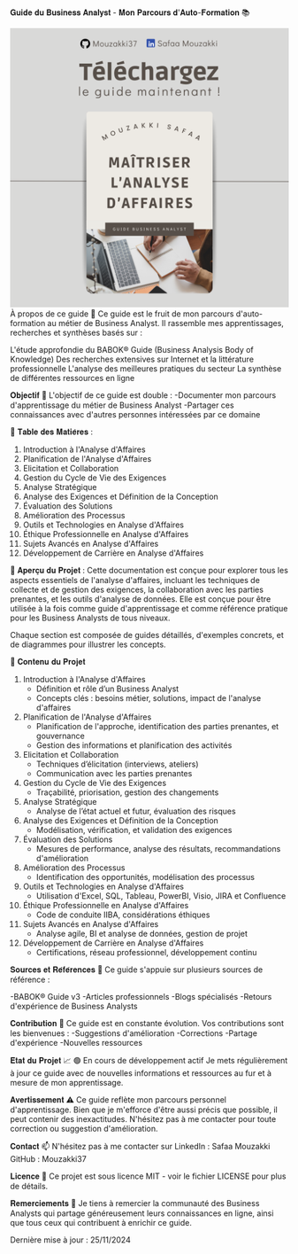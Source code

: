 𝐆𝐮𝐢𝐝𝐞 𝐝𝐮 𝐁𝐮𝐬𝐢𝐧𝐞𝐬𝐬 𝐀𝐧𝐚𝐥𝐲𝐬𝐭 - 𝐌𝐨𝐧 𝐏𝐚𝐫𝐜𝐨𝐮𝐫𝐬 𝐝'𝐀𝐮𝐭𝐨-𝐅𝐨𝐫𝐦𝐚𝐭𝐢𝐨𝐧 📚

![logo](assets/images/bookBA.png)
À propos de ce guide 🎯
Ce guide est le fruit de mon parcours d'auto-formation au métier de Business Analyst. Il rassemble mes apprentissages, recherches et synthèses basés sur :

L'étude approfondie du BABOK® Guide (Business Analysis Body of Knowledge)
Des recherches extensives sur Internet et la littérature professionnelle
L'analyse des meilleures pratiques du secteur
La synthèse de différentes ressources en ligne

𝐎𝐛𝐣𝐞𝐜𝐭𝐢𝐟 🚀
L'objectif de ce guide est double :
    -Documenter mon parcours d'apprentissage du métier de Business Analyst
    -Partager ces connaissances avec d'autres personnes intéressées par ce domaine

📝 𝐓𝐚𝐛𝐥𝐞 𝐝𝐞𝐬 𝐌𝐚𝐭𝐢𝐞̀𝐫𝐞𝐬 :
1. Introduction à l'Analyse d'Affaires
2. Planification de l'Analyse d'Affaires
3. Elicitation et Collaboration
4. Gestion du Cycle de Vie des Exigences
5. Analyse Stratégique
6. Analyse des Exigences et Définition de la Conception
7. Évaluation des Solutions
8. Amélioration des Processus
9. Outils et Technologies en Analyse d'Affaires
10. Éthique Professionnelle en Analyse d'Affaires
11. Sujets Avancés en Analyse d'Affaires
12. Développement de Carrière en Analyse d'Affaires
    
📖 𝐀𝐩𝐞𝐫𝐜̧𝐮 𝐝𝐮 𝐏𝐫𝐨𝐣𝐞𝐭 :
    Cette documentation est conçue pour explorer tous les aspects essentiels de l'analyse d'affaires, incluant les techniques de collecte et de gestion des exigences, la collaboration avec les parties prenantes, et les outils d'analyse de données. Elle est conçue pour être utilisée à la fois comme guide d'apprentissage et comme référence pratique pour les Business Analysts de tous niveaux.

Chaque section est composée de guides détaillés, d'exemples concrets, et de diagrammes pour illustrer les concepts.

  
📝 𝐂𝐨𝐧𝐭𝐞𝐧𝐮 𝐝𝐮 𝐏𝐫𝐨𝐣𝐞𝐭
1. Introduction à l'Analyse d'Affaires
     - Définition et rôle d’un Business Analyst
     - Concepts clés : besoins métier, solutions, impact de l'analyse d'affaires
2. Planification de l'Analyse d'Affaires
     - Planification de l'approche, identification des parties prenantes, et gouvernance
     - Gestion des informations et planification des activités
3. Elicitation et Collaboration
     - Techniques d’élicitation (interviews, ateliers)
     - Communication avec les parties prenantes
4. Gestion du Cycle de Vie des Exigences
     - Traçabilité, priorisation, gestion des changements
5. Analyse Stratégique
     - Analyse de l’état actuel et futur, évaluation des risques
6. Analyse des Exigences et Définition de la Conception
     - Modélisation, vérification, et validation des exigences
7. Évaluation des Solutions
     - Mesures de performance, analyse des résultats, recommandations d'amélioration
8. Amélioration des Processus
     - Identification des opportunités, modélisation des processus
9. Outils et Technologies en Analyse d'Affaires
     - Utilisation d'Excel, SQL, Tableau, PowerBI, Visio, JIRA et Confluence
10. Éthique Professionnelle en Analyse d'Affaires
     - Code de conduite IIBA, considérations éthiques
11. Sujets Avancés en Analyse d'Affaires
     - Analyse agile, BI et analyse de données, gestion de projet
12. Développement de Carrière en Analyse d'Affaires
     - Certifications, réseau professionnel, développement continu


𝐒𝐨𝐮𝐫𝐜𝐞𝐬 𝐞𝐭 𝐑𝐞́𝐟𝐞́𝐫𝐞𝐧𝐜𝐞𝐬 📖
Ce guide s'appuie sur plusieurs sources de référence :

-BABOK® Guide v3
-Articles professionnels
-Blogs spécialisés
-Retours d'expérience de Business Analysts

𝐂𝐨𝐧𝐭𝐫𝐢𝐛𝐮𝐭𝐢𝐨𝐧 🤝
Ce guide est en constante évolution. Vos contributions sont les bienvenues :
-Suggestions d'amélioration
-Corrections
-Partage d'expérience
-Nouvelles ressources

𝐄́𝐭𝐚𝐭 𝐝𝐮 𝐏𝐫𝐨𝐣𝐞𝐭 📈
🟢 En cours de développement actif
Je mets régulièrement à jour ce guide avec de nouvelles informations et ressources au fur et à mesure de mon apprentissage.


𝐀𝐯𝐞𝐫𝐭𝐢𝐬𝐬𝐞𝐦𝐞𝐧𝐭 ⚠️
Ce guide reflète mon parcours personnel d'apprentissage. Bien que je m'efforce d'être aussi précis que possible, il peut contenir des inexactitudes. N'hésitez pas à me contacter pour toute correction ou suggestion d'amélioration.


𝐂𝐨𝐧𝐭𝐚𝐜𝐭 📫
N'hésitez pas à me contacter sur LinkedIn : Safaa Mouzakki
GitHub : Mouzakki37


𝐋𝐢𝐜𝐞𝐧𝐜𝐞 📜
Ce projet est sous licence MIT - voir le fichier LICENSE pour plus de détails.


𝐑𝐞𝐦𝐞𝐫𝐜𝐢𝐞𝐦𝐞𝐧𝐭𝐬 🙏
Je tiens à remercier la communauté des Business Analysts qui partage généreusement leurs connaissances en ligne, ainsi que tous ceux qui contribuent à enrichir ce guide.

Dernière mise à jour : 25/11/2024
